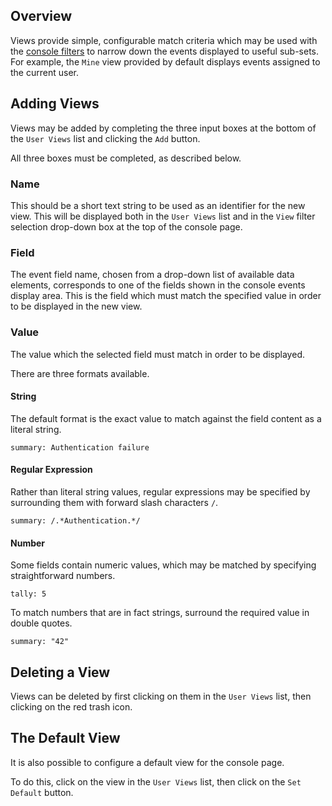 ## Overview

Views provide simple, configurable match criteria which may be used
with the [console filters](/console/README#view) to narrow down the
events displayed to useful sub-sets. For example, the `Mine` view
provided by default displays events assigned to the current user.

## Adding Views

Views may be added by completing the three input boxes at the bottom
of the `User Views` list and clicking the `Add` button.

All three boxes must be completed, as described below.

### Name

This should be a short text string to be used as an identifier for the
new view. This will be displayed both in the `User Views` list and in
the `View` filter selection drop-down box at the top of the console
page.

### Field

The event field name, chosen from a drop-down list of available data
elements, corresponds to one of the fields shown in the console events
display area. This is the field which must match the specified value
in order to be displayed in the new view.

### Value

The value which the selected field must match in order to be
displayed.

There are three formats available.

#### String

The default format is the exact value to match against the field
content as a literal string.

    summary: Authentication failure

#### Regular Expression

Rather than literal string values, regular expressions may be
specified by surrounding them with forward slash characters `/`.

    summary: /.*Authentication.*/

#### Number

Some fields contain numeric values, which may be matched by specifying
straightforward numbers.

    tally: 5

To match numbers that are in fact strings, surround the required value
in double quotes.

    summary: "42"

## Deleting a View

Views can be deleted by first clicking on them in the `User Views`
list, then clicking on the red trash icon.

## The Default View

It is also possible to configure a default view for the console page.

To do this, click on the view in the `User Views` list, then click on
the `Set Default` button.

